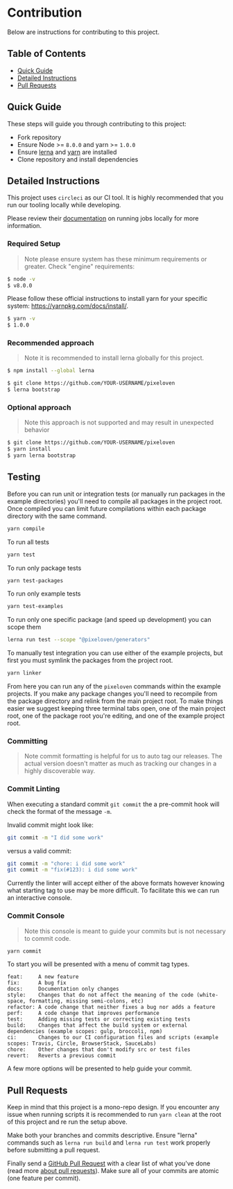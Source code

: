 # Contribution

Below are instructions for contributing to this project.

## Table of Contents

- [Quick Guide](#quick-guide)
- [Detailed Instructions](#detailed-instructions)
- [Pull Requests](#pull-requests)

## Quick Guide

These steps will guide you through contributing to this project:

- Fork repository
- Ensure Node >= `8.0.0` and yarn >= `1.0.0`
- Ensure [lerna](https://www.npmjs.com/package/lerna) and [yarn](https://yarnpkg.com/docs/install/) are installed
- Clone repository and install dependencies

## Detailed Instructions

This project uses `circleci` as our CI tool. It is highly recommended that you run our tooling locally while developing.

Please review their [documentation](https://circleci.com/docs/2.0/local-cli/) on running jobs locally for more information.

### Required Setup

> Note please ensure system has these minimum requirements or greater.
Check "engine" requirements:
```bash
$ node -v
$ v8.0.0
```
Please follow these official instructions to install yarn for your specific system: https://yarnpkg.com/docs/install/.
```bash
$ yarn -v
$ 1.0.0
```

### Recommended approach

> Note it is recommended to install lerna globally for this project.
```bash
$ npm install --global lerna
```

```bash
$ git clone https://github.com/YOUR-USERNAME/pixeloven
$ lerna bootstrap
```

### Optional approach

> Note this approach is not supported and may result in unexpected behavior
```bash
$ git clone https://github.com/YOUR-USERNAME/pixeloven
$ yarn install
$ yarn lerna bootstrap
```

## Testing

Before you can run unit or integration tests (or manually run packages in the example directories) you'll need to compile all packages in the project root. Once compiled you can limit future compilations within each package directory with the same command.

```bash
yarn compile
```

To run all tests

```bash
yarn test
```

To run only package tests

```bash
yarn test-packages
```

To run only example tests

```bash
yarn test-examples
```

To run only one specific package (and speed up development) you can scope them

```bash
lerna run test --scope "@pixeloven/generators"
```

To manually test integration you can use either of the example projects, but first you must symlink the packages from the project root.

```bash
yarn linker
```

From here you can run any of the `pixeloven` commands within the example projects. If you make any package changes you'll need to recompile from the package directory and relink from the main project root. To make things easier we suggest keeping three terminal tabs open, one of the main project root, one of the package root you're editing, and one of the example project root.

### Committing
> Note commit formatting is helpful for us to auto tag our releases. The actual version doesn't matter as much as tracking our changes in a highly discoverable way.

### Commit Linting
When executing a standard commit `git commit` the a pre-commit hook will check the format of the message `-m`.

Invalid commit might look like:
```bash
git commit -m "I did some work"
```
versus a valid commit:
```bash
git commit -m "chore: i did some work"
git commit -m "fix(#123): i did some work"
```
Currently the linter will accept either of the above formats however knowing what starting tag to use may be more difficult. To facilitate this we can run an interactive console.

### Commit Console
> Note this console is meant to guide your commits but is not necessary to commit code.  
```bash
yarn commit
```

To start you will be presented with a menu of commit tag types.
```
feat:     A new feature 
fix:      A bug fix 
docs:     Documentation only changes 
style:    Changes that do not affect the meaning of the code (white-space, formatting, missing semi-colons, etc) 
refactor: A code change that neither fixes a bug nor adds a feature 
perf:     A code change that improves performance 
test:     Adding missing tests or correcting existing tests
build:    Changes that affect the build system or external dependencies (example scopes: gulp, broccoli, npm) 
ci:       Changes to our CI configuration files and scripts (example scopes: Travis, Circle, BrowserStack, SauceLabs) 
chore:    Other changes that don't modify src or test files 
revert:   Reverts a previous commit 
```
A few more options will be presented to help guide your commit.

## Pull Requests

Keep in mind that this project is a mono-repo design. If you encounter any issue when running scripts it is recommended to run `yarn clean` at the root of this project and re run the setup above.

Make both your branches and commits descriptive. Ensure "lerna" commands such as `lerna run build` and `lerna run test` work properly before submitting a pull request.

Finally send a [GitHub Pull Request](https://github.com/pixeloven/pixeloven/compare?expand=1) with a clear list of what you've done (read more [about pull requests](https://help.github.com/articles/about-pull-requests/)). Make sure all of your commits are atomic (one feature per commit).
